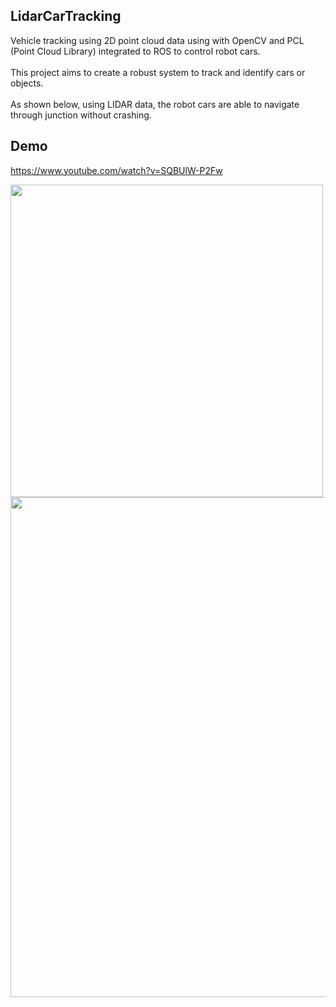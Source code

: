 ## LidarCarTracking
Vehicle tracking using 2D point cloud data using with OpenCV and PCL (Point Cloud Library) integrated to ROS to control robot cars. <br />
<br />
This project aims to create a robust system to track and identify cars or objects. <br />
<br />
As shown below, using LIDAR data, the robot cars are able to navigate through junction without crashing.

## Demo
https://www.youtube.com/watch?v=SQBUlW-P2Fw

<p float="left">
<img src="https://media.giphy.com/media/fsJx47EhhA4HDu85lc/giphy.gif" width="500"/>
<img src="https://media.giphy.com/media/XZ0kGoPJTgm52Y4oTR/giphy.gif" width="800"/>
</p>
